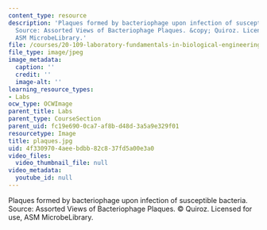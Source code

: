 ```yaml
---
content_type: resource
description: 'Plaques formed by bacteriophage upon infection of susceptible bacteria.
  Source: Assorted Views of Bacteriophage Plaques. &copy; Quiroz. Licensed for use,
  ASM MicrobeLibrary.'
file: /courses/20-109-laboratory-fundamentals-in-biological-engineering-fall-2007/4f3309704aeebdbb82c837fd5a00e3a0_plaques.jpg
file_type: image/jpeg
image_metadata:
  caption: ''
  credit: ''
  image-alt: ''
learning_resource_types:
- Labs
ocw_type: OCWImage
parent_title: Labs
parent_type: CourseSection
parent_uid: fc19e690-0ca7-af8b-d48d-3a5a9e329f01
resourcetype: Image
title: plaques.jpg
uid: 4f330970-4aee-bdbb-82c8-37fd5a00e3a0
video_files:
  video_thumbnail_file: null
video_metadata:
  youtube_id: null
---
```

Plaques formed by bacteriophage upon infection of susceptible bacteria. Source: Assorted Views of Bacteriophage Plaques. &copy; Quiroz. Licensed for use, ASM MicrobeLibrary.

